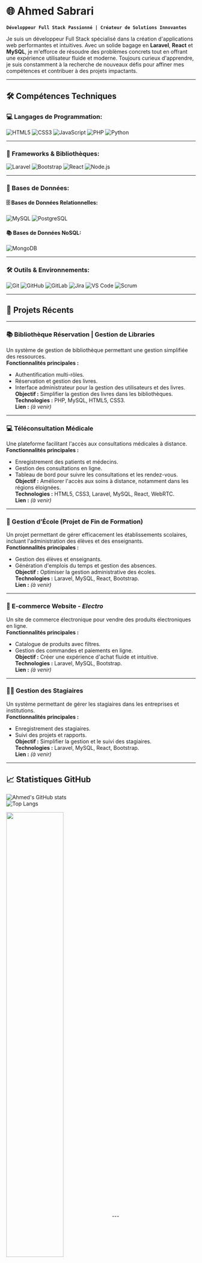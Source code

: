 # 🌐 Ahmed Sabrari  

**`Développeur Full Stack Passionné | Créateur de Solutions Innovantes`**

Je suis un développeur Full Stack spécialisé dans la création d'applications web performantes et intuitives. Avec un solide bagage en **Laravel**, **React** et **MySQL**, je m'efforce de résoudre des problèmes concrets tout en offrant une expérience utilisateur fluide et moderne. Toujours curieux d'apprendre, je suis constamment à la recherche de nouveaux défis pour affiner mes compétences et contribuer à des projets impactants.

---
## 🛠️ **Compétences Techniques**

### **💻 Langages de Programmation:**
<div align="left">
  <img src="https://img.shields.io/badge/html5-%23E34F26.svg?style=for-the-badge&logo=html5&logoColor=white" alt="HTML5" />
  <img src="https://img.shields.io/badge/css3-%231572B6.svg?style=for-the-badge&logo=css3&logoColor=white" alt="CSS3" />
  <img src="https://img.shields.io/badge/javascript-%23323330.svg?style=for-the-badge&logo=javascript&logoColor=%23F7DF1E" alt="JavaScript" />
  <img src="https://img.shields.io/badge/php-%23777BB4.svg?style=for-the-badge&logo=php&logoColor=white" alt="PHP" />
  <img src="https://img.shields.io/badge/python-%2314354C.svg?style=for-the-badge&logo=python&logoColor=white" alt="Python" />
</div>

---

### **🔧 Frameworks & Bibliothèques:**
<div align="left">
  <img src="https://img.shields.io/badge/laravel-%23FF2D20.svg?style=for-the-badge&logo=laravel&logoColor=white" alt="Laravel" />
  <img src="https://img.shields.io/badge/bootstrap-%23563D7C.svg?style=for-the-badge&logo=bootstrap&logoColor=white" alt="Bootstrap" />
  <img src="https://img.shields.io/badge/react-%2320232a.svg?style=for-the-badge&logo=react&logoColor=%2361DAFB" alt="React" />
  <img src="https://img.shields.io/badge/node.js-%23339933.svg?style=for-the-badge&logo=nodedotjs&logoColor=white" alt="Node.js" />
</div>

---

### **💾 Bases de Données:**

#### **🗄️ Bases de Données Relationnelles:**
<div align="left">
  <img src="https://img.shields.io/badge/mysql-%2300f.svg?style=for-the-badge&logo=mysql&logoColor=white" alt="MySQL" />
  <img src="https://img.shields.io/badge/postgresql-%23316192.svg?style=for-the-badge&logo=postgresql&logoColor=white" alt="PostgreSQL" />
</div>

#### **📚 Bases de Données NoSQL:**
<div align="left">
  <img src="https://img.shields.io/badge/mongodb-%2347A248.svg?style=for-the-badge&logo=mongodb&logoColor=white" alt="MongoDB" />
</div>

---

### **🛠️ Outils & Environnements:**
<div align="left">
  <img src="https://img.shields.io/badge/git-%23F05033.svg?style=for-the-badge&logo=git&logoColor=white" alt="Git" />
  <img src="https://img.shields.io/badge/github-%23121011.svg?style=for-the-badge&logo=github&logoColor=white" alt="GitHub" />
  <img src="https://img.shields.io/badge/gitlab-%23FC6D26.svg?style=for-the-badge&logo=gitlab&logoColor=white" alt="GitLab" />
  <img src="https://img.shields.io/badge/jira-%230052CC.svg?style=for-the-badge&logo=jira&logoColor=white" alt="Jira" />
  <img src="https://img.shields.io/badge/visual%20studio%20code-%23007ACC.svg?style=for-the-badge&logo=visual-studio-code&logoColor=white" alt="VS Code" />
  <img src="https://img.shields.io/badge/scrum-%23E34F26.svg?style=for-the-badge&logo=scrumalliance&logoColor=white" alt="Scrum" />
</div>

------
## 🚀 **Projets Récents**

---

### **📚 Bibliothèque Réservation | Gestion de Libraries**  
Un système de gestion de bibliothèque permettant une gestion simplifiée des ressources.  
**Fonctionnalités principales :**  
- Authentification multi-rôles.  
- Réservation et gestion des livres.  
- Interface administrateur pour la gestion des utilisateurs et des livres.  
**Objectif :** Simplifier la gestion des livres dans les bibliothèques.  
**Technologies :** PHP, MySQL, HTML5, CSS3.  
**Lien :** *(à venir)*  

---

### **💻 Téléconsultation Médicale**  
Une plateforme facilitant l'accès aux consultations médicales à distance.  
**Fonctionnalités principales :**  
- Enregistrement des patients et médecins.  
- Gestion des consultations en ligne.  
- Tableau de bord pour suivre les consultations et les rendez-vous.  
**Objectif :** Améliorer l'accès aux soins à distance, notamment dans les régions éloignées.  
**Technologies :** HTML5, CSS3, Laravel, MySQL, React, WebRTC.  
**Lien :** *(à venir)*  

---

### **🏫 Gestion d’École (Projet de Fin de Formation)**  
Un projet permettant de gérer efficacement les établissements scolaires, incluant l'administration des élèves et des enseignants.  
**Fonctionnalités principales :**  
- Gestion des élèves et enseignants.  
- Génération d'emplois du temps et gestion des absences.  
**Objectif :** Optimiser la gestion administrative des écoles.  
**Technologies :** Laravel, MySQL, React, Bootstrap.  
**Lien :** *(à venir)*  

---

### **🛒 E-commerce Website - *Electro***  
Un site de commerce électronique pour vendre des produits électroniques en ligne.  
**Fonctionnalités principales :**  
- Catalogue de produits avec filtres.  
- Gestion des commandes et paiements en ligne.  
**Objectif :** Créer une expérience d'achat fluide et intuitive.  
**Technologies :** Laravel, MySQL, Bootstrap.  
**Lien :** *(à venir)*  

---

### **👩‍🎓 Gestion des Stagiaires**  
Un système permettant de gérer les stagiaires dans les entreprises et institutions.  
**Fonctionnalités principales :**  
- Enregistrement des stagiaires.  
- Suivi des projets et rapports.  
**Objectif :** Simplifier la gestion et le suivi des stagiaires.  
**Technologies :** Laravel, MySQL, React, Bootstrap.  
**Lien :** *(à venir)*  

---

## 📈 **Statistiques GitHub**

![Ahmed's GitHub stats](https://github-readme-stats.vercel.app/api?username=ahmedsabrari&count_private=true&show_icons=true&theme=tokyonight)  
![Top Langs](https://github-readme-stats.vercel.app/api/top-langs/?username=ahmedsabrari&layout=compact&theme=radical)  



<a>
  <img align="center" width="55%" src="https://github-readme-stats.vercel.app/api?username=ahmedsabrari&count_private=true&show_icons=true&theme=tokyonight" />
</a>
---

## 🤝 **Contactez-moi**  

📧 **Email :** [sabrari.ahmed0@gmail.com](mailto:sabrari.ahmed0@gmail.com)  
🌐 **LinkedIn :** [linkedin.com/in/ahmedsabrari](https://www.linkedin.com/in/ahmedsabrari)  

---

## 🎯 **Objectif de Carrière**

Je suis à la recherche de projets stimulants où je pourrai utiliser mes compétences en développement Full Stack pour apporter des solutions innovantes et de qualité. Mon objectif est de contribuer à des projets qui ont un impact réel, tout en continuant à développer mes compétences techniques et professionnelles.

---
